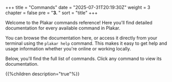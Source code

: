 +++
title = "Commands"
date = "2025-07-31T20:19:30Z"
weight = 3
chapter = false
pre = "<b>3. </b>"
sort = "title"
+++

Welcome to the Plakar commands reference! Here you'll find detailed documentation for every available command in Plakar.

You can browse the documentation here, or access it directly from your terminal using the `plakar help` command. This makes it easy to get help and usage information whether you're online or working locally.

Below, you'll find the full list of commands. Click any command to view its documentation.


{{%children description="true"%}}
